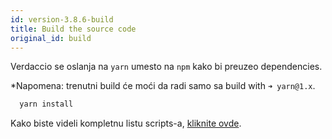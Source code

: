 ```yaml
---
id: version-3.8.6-build
title: Build the source code
original_id: build
---
```


Verdaccio se oslanja na `yarn` umesto na `npm` kako bi preuzeo dependencies.

*Napomena: trenutni build će moći da radi samo sa build with `➜ yarn@1.x`.

```bash
  yarn install
```

Kako biste videli kompletnu listu scripts-a, [kliknite ovde](https://github.com/verdaccio/verdaccio/wiki/Build-Source-Code).